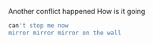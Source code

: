 Another conflict happened
How is it going
```bash
can't stop me now
mirror mirror mirror on the wall
```
